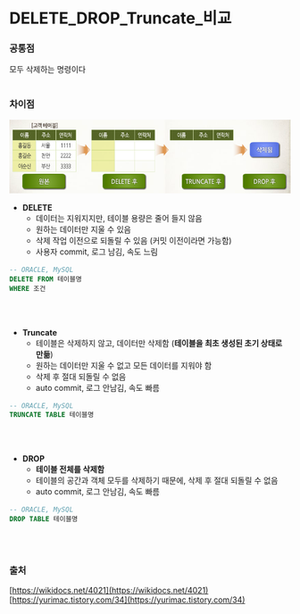 # DELETE_DROP_Truncate_비교

### 공통점
모두 삭제하는 명령이다
<br></br>
### 차이점
![delete.PNG](./image/delete.PNG)

- **DELETE**
    - 데이터는 지워지지만, 테이블 용량은 줄어 들지 않음
    - 원하는 데이터만 지울 수 있음
    - 삭제 작업 이전으로 되돌릴 수 있음 (커밋 이전이라면 가능함)
    - 사용자 commit, 로그 남김, 속도 느림

```sql
-- ORACLE, MySQL
DELETE FROM 테이블명
WHERE 조건
```
<br></br>
- **Truncate**
    - 테이블은 삭제하지 않고, 데이터만 삭제함 (**테이블을 최초 생성된 초기 상태로 만듦**)
    - 원하는 데이터만 지울 수 없고 모든 데이터를 지워야 함
    - 삭제 후 절대 되돌릴 수 없음
    - auto commit, 로그 안남김, 속도 빠름

```sql
-- ORACLE, MySQL 
TRUNCATE TABLE 테이블명
```
<br></br>
- **DROP**
    - **테이블 전체를 삭제함**
    - 테이블의 공간과 객체 모두를 삭제하기 때문에, 삭제 후 절대 되돌릴 수 없음
    - auto commit, 로그 안남김, 속도 빠름

```sql
-- ORACLE, MySQL
DROP TABLE 테이블명 
```

<br></br>

### 출처
[https://wikidocs.net/4021](https://wikidocs.net/4021)     
[https://yurimac.tistory.com/34](https://yurimac.tistory.com/34)
